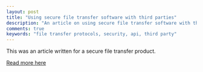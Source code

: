 ```yaml
---
layout: post
title: "Using secure file transfer software with third parties"
description: "An article on using secure file transfer software with third parties"
comments: true
keywords: "file transfer protocols, security, api, third party"
---
```


This was an article written for a secure file transfer product.

[Read more here](https://www.sftpplus.com/news/2018/sftpplus-securing-file-transfere-with-third-parties.html)
